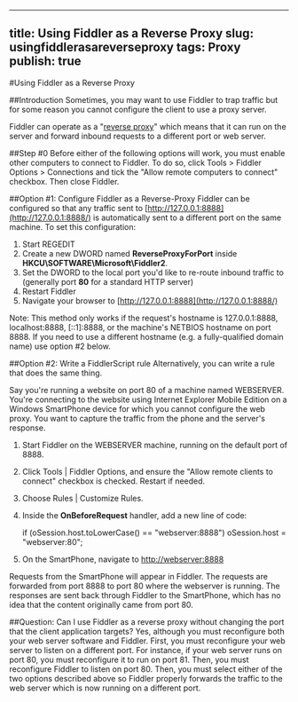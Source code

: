<!-- http://www.fiddler2.com/Fiddler/help/reverseproxy.asp -->

---
title: Using Fiddler as a Reverse Proxy
slug: usingfiddlerasareverseproxy
tags: Proxy
publish: true
---


#Using Fiddler as a Reverse Proxy

##Introduction
Sometimes, you may want to use Fiddler to trap traffic but for some reason you cannot configure the client to use a proxy server. 

Fiddler can operate as a "[reverse proxy](http://en.wikipedia.org/wiki/Reverse_proxy)" which means that it can run on the server and forward inbound requests to a different port or web server.

##Step #0
Before either of the following options will work, you must enable other computers to connect to Fiddler. To do so, click Tools > Fiddler Options > Connections and tick the "Allow remote computers to connect" checkbox. Then close Fiddler.

##Option #1: Configure Fiddler as a Reverse-Proxy
Fiddler can be configured so that any traffic sent to [http://127.0.0.1:8888](http://127.0.0.1:8888/) is automatically sent to a different port on the same machine.  To set this configuration:

1. Start REGEDIT
2. Create a new DWORD named **ReverseProxyForPort** inside **HKCU\SOFTWARE\Microsoft\Fiddler2**.
3. Set the DWORD to the local port you'd like to re-route inbound traffic to (generally port **80** for a standard HTTP server)
4. Restart Fiddler
5. Navigate your browser to [http://127.0.0.1:8888](http://127.0.0.1:8888/)

Note: This method only works if the request's hostname is 127.0.0.1:8888, localhost:8888, [::1]:8888, or the machine's NETBIOS hostname on port 8888. If you need to use a different hostname (e.g. a fully-qualified domain name) use option #2 below.

##Option #2: Write a FiddlerScript rule
Alternatively, you can write a rule that does the same thing.  

Say you're running a website on port 80 of a machine named WEBSERVER.  You're connecting to the website using Internet Explorer Mobile Edition on a Windows SmartPhone device for which you cannot configure the web proxy.  You want to capture the traffic from the phone and the server's response.

1. Start Fiddler on the WEBSERVER machine, running on the default port of 8888.
2. Click Tools | Fiddler Options, and ensure the "Allow remote clients to connect" checkbox is checked.  Restart if needed.
3. Choose Rules | Customize Rules.
4. Inside the **OnBeforeRequest** handler, add a new line of code:

	if (oSession.host.toLowerCase() == "webserver:8888") oSession.host = "webserver:80";
	
5. On the SmartPhone, navigate to [http://webserver:8888](http://webserver:8888)

Requests from the SmartPhone will appear in Fiddler.  The requests are forwarded from port 8888 to port 80 where the webserver is running.  The responses are sent back through Fiddler to the SmartPhone, which has no idea that the content originally came from port 80.

##Question: Can I use Fiddler as a reverse proxy without changing the port that the client application targets?
Yes, although you must reconfigure both your web server software and Fiddler.  First, you must reconfigure your web server to listen on a different port.  For instance, if your web server runs on port 80, you must reconfigure it to run on port 81.  Then, you must reconfigure Fiddler to listen on port 80.  Then, you must select either of the two options described above so Fiddler properly forwards the traffic to the web server which is now running on a different port.